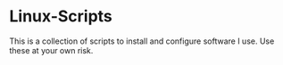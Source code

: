 # Linux-Scripts
This is a collection of scripts to install and configure software I use. Use these at your own risk. 
